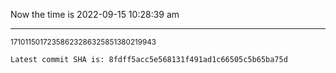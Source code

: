 Now the time is 2022-09-15 10:28:39 am

---

<small>17101150172358623286325851380219943</small>

```txt
Latest commit SHA is: 8fdff5acc5e568131f491ad1c66505c5b65ba75d
```
